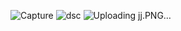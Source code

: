 ![Capture](https://github.com/podipasindu/Movie_prediction_Python/assets/87245751/77be43cf-2c06-4069-96b6-852d24a5bffd)
![dsc](https://github.com/podipasindu/Movie_prediction_Python/assets/87245751/3af1e581-cc53-41a2-8dcb-0512ee0d8ba6)
![Uploading jj.PNG…]()
